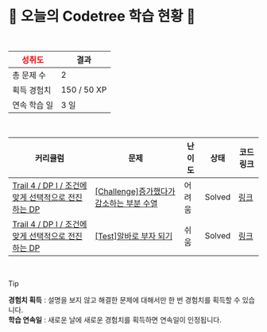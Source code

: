 # 🌲 오늘의 Codetree 학습 현황 🌲

<br />

| <span style="color:red;display:block;text-align:center;"> **성취도**</span> | 결과 |
|---|---|
| 총 문제 수 | 2 |
| 획득 경험치 | 150 / 50 XP |
| 연속 학습 일 | 3 일 |

<br />

|커리큘럼|문제|난이도|상태|코드 링크|
|---|---|---|---|---|
|[Trail 4 / DP I / 조건에 맞게 선택적으로 전진하는 DP](https://https://en.codetree.ai/trail-info/intermediate-low/)|[[Challenge]증가했다가 감소하는 부분 수열](https://https://en.codetree.ai/trails/complete/curated-cards/challenge-increasing-and-descreasing-subsequence/)|어려움|Solved|[링크](https://github.com/homedory/codetree-TILs/blob/main/250109/%EC%A6%9D%EA%B0%80%ED%96%88%EB%8B%A4%EA%B0%80%20%EA%B0%90%EC%86%8C%ED%95%98%EB%8A%94%20%EB%B6%80%EB%B6%84%20%EC%88%98%EC%97%B4/increasing-and-descreasing-subsequence.cpp)|
|[Trail 4 / DP I / 조건에 맞게 선택적으로 전진하는 DP](https://https://en.codetree.ai/trail-info/intermediate-low/)|[[Test]알바로 부자 되기](https://https://en.codetree.ai/trails/complete/curated-cards/test-being-rich-by-working-part-time/)|쉬움|Solved|[링크](https://github.com/homedory/codetree-TILs/blob/main/250109/%EC%95%8C%EB%B0%94%EB%A1%9C%20%EB%B6%80%EC%9E%90%20%EB%90%98%EA%B8%B0/being-rich-by-working-part-time.cpp)|


<br />

> [!TIP]
> **경험치 획득** : 설명을 보지 않고 해결한 문제에 대해서만 한 번 경험치를 획득할 수 있습니다.  
> **학습 연속일** : 새로운 날에 새로운 경험치를 획득하면 연속일이 인정됩니다.

